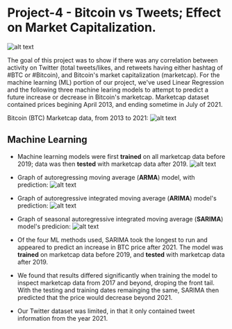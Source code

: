 # Project-4 - Bitcoin vs Tweets; Effect on Market Capitalization. 

![alt text](https://github.com/agarcia0991/Project-4/blob/master/Resources/pexels-david-mcbee-730564.jpg?raw=true)

The goal of this project was to show if there was any correlation between activity on Twitter (total tweets/likes, and retweets having either hashtag of #BTC or #Bitcoin), and Bitcoin's market capitalization (marketcap). For the machine learning (ML) portion of our project, we've used Linear Regression and the following three machine learing models to attempt to predict a future increase or decrease in Bitcoin's marketcap. Marketcap dataset contained prices begining April 2013, and ending sometime in July of 2021. 


Bitcoin (BTC) Marketcap data, from 2013 to 2021:
![alt text](https://github.com/agarcia0991/Project-4/blob/master/Images/all_data.PNG?raw=true)

## Machine Learning 
* Machine learning models were first **trained** on all marketcap data before 2019; data was then **tested** with marketcap data after 2019. 
![alt text](https://github.com/agarcia0991/Project-4/blob/master/Images/splittingData_Training_Testing.PNG?raw=true)

* Graph of autoregressing moving average (**ARMA**) model, with prediction:
![alt text](https://github.com/agarcia0991/Project-4/blob/master/Images/Predictions.PNG?raw=true)

* Graph of autoregressive integrated moving average (**ARIMA**) model's prediction:
![alt text](https://github.com/agarcia0991/Project-4/blob/master/Images/ARIMA.PNG?raw=true)

* Graph of seasonal autoregressive integrated moving average (**SARIMA**) model's predicion:
![alt text](https://github.com/agarcia0991/Project-4/blob/master/Images/SARIMA.PNG?raw=true)

* Of the four ML methods used, SARIMA took the longest to run and appeared to predict an increase in BTC price after 2021. The model was **trained** on marketcap data before 2019,
and **tested** with marketcap data after 2019. 

* We found that results differed significantly when training the model to inspect marketcap data from 2017 and beyond, droping the front tail. 
With the testing and training dates remainging the same, SARIMA then predicted that the price would decrease beyond 2021. 
* Our Twitter dataset was limited, in that it only contained tweet information from the year 2021. 